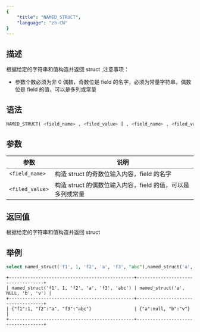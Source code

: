 ```yaml
---
{
    "title": "NAMED_STRUCT",
    "language": "zh-CN"
}
---
```


## 描述

根据给定的字符串和值构造并返回 struct ,注意事项：

- 参数个数必须为非 0 偶数，奇数位是 field 的名字，必须为常量字符串，偶数位是 field 的值，可以是多列或常量

## 语法

```sql
NAMED_STRUCT( <field_name> , <filed_value> [ , <field_name> , <filed_value> ... ] )
```

## 参数

| 参数 | 说明 |
| -- | -- |
| `<field_name>` | 构造 struct 的奇数位输入内容，field 的名字 |
| `<filed_value>` | 构造 struct 的偶数位输入内容，field 的值，可以是多列或常量 |

## 返回值

根据给定的字符串和值构造并返回 struct

## 举例

```sql
select named_struct('f1', 1, 'f2', 'a', 'f3', "abc"),named_struct('a', null, 'b', "v");
```

```text
+-----------------------------------------------+-----------------------------------+
| named_struct('f1', 1, 'f2', 'a', 'f3', 'abc') | named_struct('a', NULL, 'b', 'v') |
+-----------------------------------------------+-----------------------------------+
| {"f1":1, "f2":"a", "f3":"abc"}                | {"a":null, "b":"v"}               |
+-----------------------------------------------+-----------------------------------+
```
